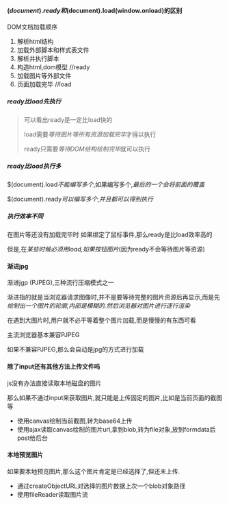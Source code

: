 #### $(document).ready和$(document).load(window.onload)的区别

DOM文档加载顺序

1. 解析html结构
2. 加载外部脚本和样式表文件
3. 解析并执行脚本
4. 构造html,dom模型  //ready
5. 加载图片等外部文件
6. 页面加载完毕  //load

##### ready比load先执行

> 可以看出ready是一定比load快的
>
> load需要*等待图片等所有资源加载完毕*才得以执行
>
> ready只需要*等待DOM结构绘制完毕*就可以执行

##### ready比load执行多

$(document).load*不能编写多个*,如果编写多个,*最后的一个会将前面的覆盖*

$(document).ready*可以编写多个*,*并且都可以得到执行*

##### 执行效率不同

在图片等还没有加载完毕时 如果绑定了鼠标事件,那么ready是比load效率高的

但是,在*某些时候必须用load,如果按钮图片*(因为ready不会等待图片等资源)

#### 渐进jpg

渐进jgp (PJPEG),三种流行压缩模式之一

渐进指的就是当浏览器请求图像时,并不是要等待完整的图片资源后再显示,而是先*绘制出一个图片的轮廓,内部是模糊的.然后浏览器对图片进行逐行渲染*

在遇到大图片时,用户就不必干等着整个图片加载,而是慢慢的有东西可看

主流浏览器基本兼容PJPEG

如果不兼容PJPEG,那么会自动是jpg的方式进行加载

#### 除了input还有其他方法上传文件吗

js没有办法直接读取本地磁盘的图片

那么如果不通过input来获取图片,就只能是上传固定的图片,比如是当前页面的截图等

* 使用canvas绘制当前截图,转为base64上传
* 使用ajax读取canvas绘制的图片url,拿到blob,转为file对象,放到formdata后post给后台

#### 本地预览图片

如果要本地预览图片,那么这个图片肯定是已经选择了,但还未上传.

* 通过createObjectURL对选择的图片数据上次一个blob对象路径
* 使用fileReader读取图片流

